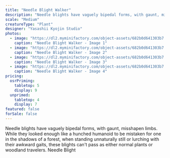 ```yaml
---
title: "Needle Blight Walker"
description: "Needle blights have vaguely bipedal forms, with gaunt, misshapen limbs. While they looked enough like a hunched humanoid to be mistaken for one in the shadows of a forest, when standing unnaturally still or lurching with their awkward gaits, these blights can't pass as either normal plants or woodland travelers. Needle Blight"
scale: "Medium"
creatureType: "Plant"
designer: "Yasashii Kyojin Studio"
photos:
  - image: "https://dl2.myminifactory.com/object-assets/682b0d641303b7.42520749/images/720X720-Needle_Blight_01_PS.jpg"
    caption: "Needle Blight Walker - Image 1"
  - image: "https://dl2.myminifactory.com/object-assets/682b0d641303b7.42520749/images/720X720-Needle_Blight_01_C.jpg"
    caption: "Needle Blight Walker - Image 2"
  - image: "https://dl2.myminifactory.com/object-assets/682b0d641303b7.42520749/images/720X720-Needle_Blight_01_B.jpg"
    caption: "Needle Blight Walker - Image 3"
  - image: "https://dl2.myminifactory.com/object-assets/682b0d641303b7.42520749/images/720X720-Needle_Blight_01_SCALE.jpg"
    caption: "Needle Blight Walker - Image 4"
pricing:
  osrPriming:
    tabletop: 5
    display: 9
  unprimed:
    tabletop: 4
    display: 7
featured: false
forSale: false
---
```


Needle blights have vaguely bipedal forms, with gaunt, misshapen limbs. While they looked enough like a hunched humanoid to be mistaken for one in the shadows of a forest, when standing unnaturally still or lurching with their awkward gaits, these blights can't pass as either normal plants or woodland travelers. Needle Blight